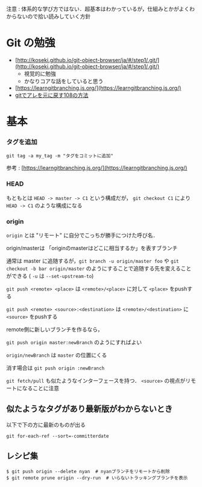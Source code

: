 
注意 : 体系的な学び方ではない．超基本はわかっているが，仕組みとかがよくわからないので拾い読みしていく方針

# Git の勉強

- [http://koseki.github.io/git-object-browser/ja/#/step1/.git/](http://koseki.github.io/git-object-browser/ja/#/step1/.git/)
  - 視覚的に勉強
  - かなりコアな話をしていると思う
- [https://learngitbranching.js.org/](https://learngitbranching.js.org/)
- [gitでアレを元に戻す108の方法](http://labs.timedia.co.jp/2011/08/git-undo-999.html)



# 基本

### タグを追加

```
git tag -a my_tag -m "タグをコミットに追加"
```

参考 : [https://learngitbranching.js.org/](https://learngitbranching.js.org/)

### HEAD

もともとは `HEAD -> master -> C1` という構成だが，
`git checkout C1` により `HEAD -> C1` のような構成になる

### origin

`origin` とは "リモート" に自分でこっちが勝手につけた呼び名．

origin/masterは 「originのmasterはどこに相当するか」を表すブランチ

通常は master に追随するが，`git branch -u origin/master foo` や `git checkout -b bar origin/master` のようにすることで追随する先を変えることができる ( `-u` は `--set-upstream-to`)

`git push <remote> <place>` は `<remote>/<place>` に対して `<place>` をpushする

`git push <remote> <source>:<destination>` は `<remote>/<destination>` に `<source>` をpushする

remote側に新しいブランチを作るなら，

`git push origin master:newBranch` のようにすればよい

`origin/newBranch` は `master` の位置にくる

消す場合は `git push origin :newBranch`

`git fetch/pull` も似たようなインターフェースを持つ．
`<source>` の視点がリモートになることに注意


## 似たようなタグがあり最新版がわからないとき

以下で下の方に最新のものが出る

```
git for-each-ref --sort=-committerdate
```


## レシピ集

```git
$ git push origin --delete nyan  # nyanブランチをリモートから削除
$ git remote prune origin --dry-run  # いらないトラッキングブランチを表示
```


